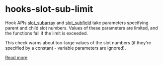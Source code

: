 # hooks-slot-sub-limit

Hook APIs [slot_subarray](https://xrpl-hooks.readme.io//reference/slot_subarray) and [slot_subfield](https://xrpl-hooks.readme.io//reference/slot_subfield) take parameters specifying parent and child slot numbers. Values of these parameters are limited, and the functions fail if the limit is exceeded.

This check warns about too-large values of the slot numbers (if they're specified by a constant - variable parameters are ignored).

[Read more](https://xrpl-hooks.readme.io//docs/slots-and-keylets)
